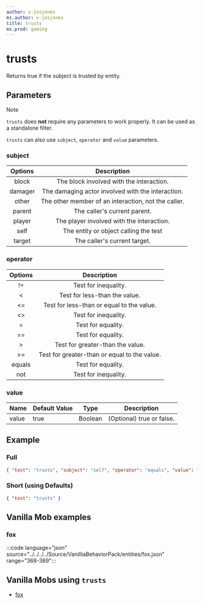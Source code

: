 ```yaml
---
author: v-josjones
ms.author: v-josjones
title: trusts
ms.prod: gaming
---
```


# trusts

Returns true if the subject is trusted by entity.

## Parameters

> [!Note]
> `trusts` does **not** require any parameters to work properly. It can be used as a standalone filter.

`trusts` can also use `subject`, `operator` and `value` parameters.

### subject

| Options| Description |
|:-----------:|:-----------:|
| block| The block involved with the interaction. |
| damager| The damaging actor involved with the interaction. |
| other| The other member of an interaction, not the caller. |
| parent| The caller's current parent. |
| player| The player involved with the interaction. |
| self| The entity or object calling the test |
| target| The caller's current target. |

### operator

| Options| Description |
|:-----------:|:-----------:|
| !=| Test for inequality. |
| <| Test for less-than the value. |
| <=| Test for less-than or equal to the value. |
| <>| Test for inequality. |
| =| Test for equality. |
| ==| Test for equality. |
| >| Test for greater-than the value. |
| >=| Test for greater-than or equal to the value. |
| equals| Test for equality. |
| not| Test for inequality. |

### value

|Name |Default Value  |Type  |Description  |
|---------|---------|---------|---------|
|value |true |Boolean |(Optional) true or false. |

## Example

### Full

```json
{ "test": "trusts", "subject": "self", "operator": "equals", "value": "true"}
```

### Short (using Defaults)

```json
{ "test": "trusts" }
```

## Vanilla Mob examples

### fox

:::code language="json" source="../../../../Source/VanilliaBehaviorPack/entities/fox.json" range="368-389":::

## Vanilla Mobs using `trusts`

- [fox](../../../../Source/VanillaBehaviorPack_Snippets/entities/fox.md)
